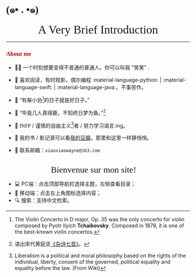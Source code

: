 # <font face = "KaiTi">(๑• . •๑)</font>

<!-- For full documentation visit [mkdocs.org](https://www.mkdocs.org). Nice to see you. This is xiao xiao! -->
<center><font face = "savoye LET" size = 6>A Very Brief Introduction</font></center>

-----

###  <font color = Crisma Face = "Palatino bold">About me</font>
<p></p>

- 🧑‍🎓 一个时刻想要变得不普通的普通人。你可以叫我 "笑笑" . 

- 📖 喜欢阅读，有时观影，偶尔编程 :material-language-python: | :material-language-swift: | :material-language-java:，不事劳作。

- 🎻 “有柴小协[^1]的日子就是好日子。”

- 💖 “毕竟几人真得鹿，不知终日梦为鱼。”[^2]

- 🧸 <font face = "American Typewriter" >INFP</font> / 谨慎的自由主义[^3]者 / 努力学习语言.ing。
  
- 📝 我的书 / 影记录可以看[我的豆瓣](https://www.douban.com/people/174239371/)。那里和这里一样静悄悄。

- 📮 联系邮箱：`xiaoxiaowayne@163.com `

<br>


<center> <font face = "Apple chancery" size = 5>Bienvenue sur mon site! 🌼</font></center>

- 💻 PC端：点击顶部导航栏选择主题，左侧查看目录；
- 📱 移动端：点击左上角图标选择内容；
- 🔍 搜索：支持中文检索。


[^1]: The Violin Concerto in D major, Op. 35 was the only concerto for violin composed by Pyotr Ilyich __Tchaikovsky__. Composed in 1878, it is one of the best-known violin concertos.
[^2]: 语出宋代黄庭坚[《杂诗七首》](https://www.gushici.net/shici/102/102214.html)。
[^3]: Liberalism is a political and moral philosophy based on the rights of the individual, liberty, consent of the governed, political equality and equality before the law. (From Wiki)

<!-- :octicons-file-code-24: &nbsp; __{file.ext}__ -->

<!-- ## Commands

* `mkdocs new [dir-name]` - Create a new project.
* `mkdocs serve` - Start the live-reloading docs server.
* `mkdocs build` - Build the documentation site.
* `mkdocs -h` - Print help message and exit.

## Project layout

    mkdocs.yml    # The configuration file.
    docs/
        index.md  # The documentation homepage.
        about.md  # Some testing texts.
        ...       # Other markdown pages, images and other files. -->
